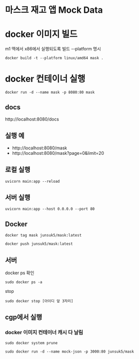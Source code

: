 # 마스크 재고 앱 Mock Data

# docker 이미지 빌드
m1 맥에서 x86에서 실행되도록 빌드 --platform 명시
```
docker build -t --platform linux/amd64 mask .  
```

# docker 컨테이너 실행

```
docker run -d --name mask -p 8080:80 mask
```

## docs

http://localhost:8080/docs

## 실행 예

- http://localhost:8080/mask
- http://localhost:8080/mask?page=0&limit=20

## 로컬 실행
```shell
uvicorn main:app --reload
```

## 서버 실행
```shell
uvicorn main:app --host 0.0.0.0 --port 80
```

## Docker
```shell
docker tag mask junsuk5/mask:latest

docker push junsuk5/mask:latest
```

## 서버
docker ps 확인
```shell
sudo docker ps -a
```

stop 
```shell
sudo docker stop [아이디 앞 3자리]
```

## cgp에서 실행

### docker 이미지 컨테이너 캐시 다 날림
```shell
sudo docker system prune
```

```shell
sudo docker run -d --name mock-json -p 3000:80 junsuk5/mask
```
